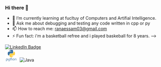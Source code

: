 ### Hi there 👋



- 🌱 I’m currently learning at fucltuy of Computers and Artifial Intelligence.
- 💬 Ask me about debugging and testing any code written in cpp or py
- 📫 How to reach me: ranaessam03@gmail.com
- ⚡ Fun fact: i'm a basketball refree and i played baskeball for 8 years. 
-->

<div id="badges">
  <a href="https://www.linkedin.com/in/rana-essam-a08760221/">
    <img src="https://img.shields.io/badge/LinkedIn-blue?style=for-the-badge&logo=linkedin&logoColor=white" alt="LinkedIn Badge"/>
  </a>
</div>

<div>
  <img src="https://github.com/devicons/devicon/blob/master/icons/python/python-original-wordmark.svg" title="Python" alt="Java" width="40" height="40"/>&nbsp;
   <img src="https://github.com/devicons/devicon/blob/master/icons/cplusplus/cplusplus-original-wordmark.svg" title="C++" alt="Java" width="40" height="40"/>&nbsp;
</div>
